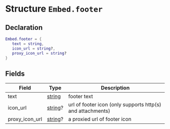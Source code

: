 
# Structure `Embed.footer`





## Declaration

```lua
Embed.footer = {
   text = string,
   icon_url = string?,
   proxy_icon_url = string?
}
```

## Fields

| Field | Type | Description |
| ----- | ---- |------------ |
| text | [string](https://www.lua.org/pil/2.4.html) | footer text |
| icon_url | [string](https://www.lua.org/pil/2.4.html)? | url of footer icon (only supports http(s) and attachments) |
| proxy_icon_url | [string](https://www.lua.org/pil/2.4.html)? | a proxied url of footer icon |



